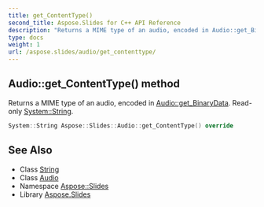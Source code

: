 ```yaml
---
title: get_ContentType()
second_title: Aspose.Slides for C++ API Reference
description: "Returns a MIME type of an audio, encoded in Audio::get_BinaryData. Read-only System::String."
type: docs
weight: 1
url: /aspose.slides/audio/get_contenttype/
---
```

## Audio::get_ContentType() method


Returns a MIME type of an audio, encoded in [Audio::get_BinaryData](../get_binarydata/). Read-only [System::String](../../../system/string/).

```cpp
System::String Aspose::Slides::Audio::get_ContentType() override
```

## See Also

* Class [String](../../../system/string/)
* Class [Audio](../)
* Namespace [Aspose::Slides](../../)
* Library [Aspose.Slides](../../../)